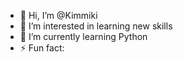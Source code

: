 - 👋 Hi, I’m @Kimmiki
- 👀 I’m interested in learning new skills
- 🌱 I’m currently learning Python
- ⚡ Fun fact: 

<!---
Kimmiki/Kimmiki is a ✨ special ✨ repository because its `README.md` (this file) appears on your GitHub profile.
You can click the Preview link to take a look at your changes.
--->
